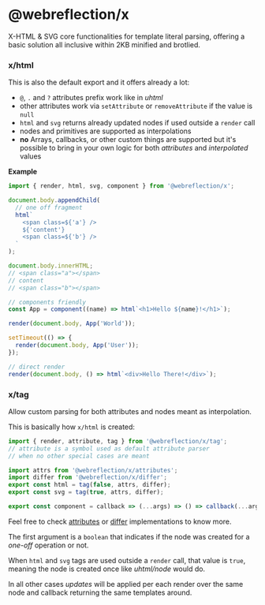 # @webreflection/x

X-HTML & SVG core functionalities for template literal parsing, offering a basic solution all inclusive within 2KB minified and brotlied.

### x/html

This is also the default export and it offers already a lot:

  * `@`, `.` and `?` attributes prefix work like in *uhtml*
  * other attributes work via `setAttribute` or `removeAttribute` if the value is `null`
  * `html` and `svg` returns already updated nodes if used outside a `render` call
  * nodes and primitives are supported as interpolations
  * **no** Arrays, callbacks, or other custom things are supported but it's possible to bring in your own logic for both *attributes* and *interpolated* values

**Example**
```js
import { render, html, svg, component } from '@webreflection/x';

document.body.appendChild(
  // one off fragment
  html`
    <span class=${'a'} />
    ${'content'}
    <span class=${'b'} />
  `
);

document.body.innerHTML;
// <span class="a"></span>
// content
// <span class="b"></span>

// components friendly
const App = component((name) => html`<h1>Hello ${name}!</h1>`);

render(document.body, App('World'));

setTimeout(() => {
  render(document.body, App('User'));
});

// direct render
render(document.body, () => html`<div>Hello There!</div>`);
```

### x/tag

Allow custom parsing for both attributes and nodes meant as interpolation.

This is basically how `x/html` is created:
```js
import { render, attribute, tag } from '@webreflection/x/tag';
// attribute is a symbol used as default attribute parser
// when no other special cases are meant

import attrs from '@webreflection/x/attributes';
import differ from '@webreflection/x/differ';
export const html = tag(false, attrs, differ);
export const svg = tag(true, attrs, differ);

export const component = callback => (...args) => () => callback(...args);
```

Feel free to check [attributes](./src/attributes.js) or [differ](./src/differ.js) implementations to know more.

The first argument is a `boolean` that indicates if the node was created for a *one-off* operation or not.

When `html` and `svg` tags are used outside a `render` call, that value is `true`, meaning the node is created once like *uhtml/node* would do.

In all other cases *updates* will be applied per each render over the same node and callback returning the same templates around.
